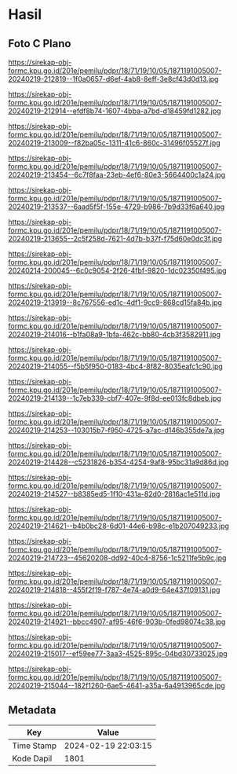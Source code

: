 # Hasil

## Foto C Plano

https://sirekap-obj-formc.kpu.go.id/201e/pemilu/pdpr/18/71/19/10/05/1871191005007-20240219-212819--1f0a0657-d6ef-4ab8-8eff-3e8cf43d0d13.jpg

https://sirekap-obj-formc.kpu.go.id/201e/pemilu/pdpr/18/71/19/10/05/1871191005007-20240219-212914--efdf8b74-1607-4bba-a7bd-d18459fd1282.jpg

https://sirekap-obj-formc.kpu.go.id/201e/pemilu/pdpr/18/71/19/10/05/1871191005007-20240219-213009--f82ba05c-1311-41c6-860c-31496f05527f.jpg

https://sirekap-obj-formc.kpu.go.id/201e/pemilu/pdpr/18/71/19/10/05/1871191005007-20240219-213454--6c7f8faa-23eb-4ef6-80e3-5664400c1a24.jpg

https://sirekap-obj-formc.kpu.go.id/201e/pemilu/pdpr/18/71/19/10/05/1871191005007-20240219-213537--6aad5f5f-155e-4729-b986-7b9d33f6a640.jpg

https://sirekap-obj-formc.kpu.go.id/201e/pemilu/pdpr/18/71/19/10/05/1871191005007-20240219-213655--2c5f258d-7621-4d7b-b37f-f75d60e0dc3f.jpg

https://sirekap-obj-formc.kpu.go.id/201e/pemilu/pdpr/18/71/19/10/05/1871191005007-20240214-200045--6c0c9054-2f26-4fbf-9820-1dc02350f495.jpg

https://sirekap-obj-formc.kpu.go.id/201e/pemilu/pdpr/18/71/19/10/05/1871191005007-20240219-213919--8c767556-ed1c-4df1-9cc9-868cd15fa84b.jpg

https://sirekap-obj-formc.kpu.go.id/201e/pemilu/pdpr/18/71/19/10/05/1871191005007-20240219-214016--b1fa08a9-1bfa-462c-bb80-4cb3f3582911.jpg

https://sirekap-obj-formc.kpu.go.id/201e/pemilu/pdpr/18/71/19/10/05/1871191005007-20240219-214055--f5b5f950-0183-4bc4-8f82-8035eafc1c90.jpg

https://sirekap-obj-formc.kpu.go.id/201e/pemilu/pdpr/18/71/19/10/05/1871191005007-20240219-214139--1c7eb339-cbf7-407e-9f8d-ee013fc8dbeb.jpg

https://sirekap-obj-formc.kpu.go.id/201e/pemilu/pdpr/18/71/19/10/05/1871191005007-20240219-214253--103015b7-f950-4725-a7ac-d146b355de7a.jpg

https://sirekap-obj-formc.kpu.go.id/201e/pemilu/pdpr/18/71/19/10/05/1871191005007-20240219-214428--c5231826-b354-4254-9af8-95bc31a9d86d.jpg

https://sirekap-obj-formc.kpu.go.id/201e/pemilu/pdpr/18/71/19/10/05/1871191005007-20240219-214527--b8385ed5-1f10-431a-82d0-2816ac1e511d.jpg

https://sirekap-obj-formc.kpu.go.id/201e/pemilu/pdpr/18/71/19/10/05/1871191005007-20240219-214621--b4b0bc28-6d01-44e6-b98c-e1b207049233.jpg

https://sirekap-obj-formc.kpu.go.id/201e/pemilu/pdpr/18/71/19/10/05/1871191005007-20240219-214723--45620208-dd92-40c4-8756-1c5211fe5b9c.jpg

https://sirekap-obj-formc.kpu.go.id/201e/pemilu/pdpr/18/71/19/10/05/1871191005007-20240219-214818--455f2f19-f787-4e74-a0d9-64e437f09131.jpg

https://sirekap-obj-formc.kpu.go.id/201e/pemilu/pdpr/18/71/19/10/05/1871191005007-20240219-214921--bbcc4907-af95-46f6-903b-0fed98074c38.jpg

https://sirekap-obj-formc.kpu.go.id/201e/pemilu/pdpr/18/71/19/10/05/1871191005007-20240219-215017--ef59ee77-3aa3-4525-895c-04bd30733025.jpg

https://sirekap-obj-formc.kpu.go.id/201e/pemilu/pdpr/18/71/19/10/05/1871191005007-20240219-215044--182f1260-6ae5-4641-a35a-6a4913965cde.jpg


## Metadata

| Key        | Value               |
| ---------- | ------------------- |
| Time Stamp | 2024-02-19 22:03:15 |
| Kode Dapil | 1801                |



